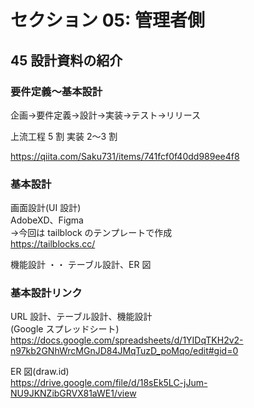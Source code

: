 # セクション 05: 管理者側

## 45 設計資料の紹介

### 要件定義〜基本設計

企画->要件定義->設計->実装->テスト->リリース<br>

上流工程 5 割 実装 2〜3 割<br>

https://qiita.com/Saku731/items/741fcf0f40dd989ee4f8 <br>

### 基本設計

画面設計(UI 設計)<br>
AdobeXD、Figma<br>
->今回は tailblock のテンプレートで作成<br>
https://tailblocks.cc/ <br>

機能設計 ・・ テーブル設計、ER 図<br>

### 基本設計リンク

URL 設計、テーブル設計、機能設計<br>
(Google スプレッドシート)<br>
https://docs.google.com/spreadsheets/d/1YIDqTKH2v2-n97kb2GNhWrcMGnJD84JMqTuzD_poMqo/edit#gid=0 <br>

ER 図(draw.id)<br>
https://drive.google.com/file/d/18sEk5LC-jJum-NU9JKNZibGRVX81aWE1/view <br>

